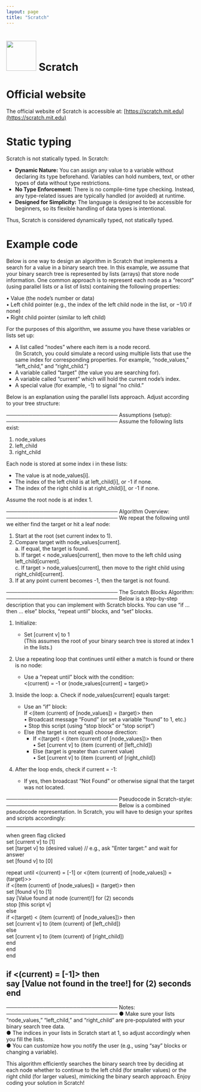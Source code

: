 ```yaml
---
layout: page
title: "Scratch"
---
```


# <img src='https://www.tiobe.com/wp-content/themes/tiobe/tiobe-index/images/Scratch.png' width='80'> Scratch
# Official website
 The official website of Scratch is accessible at: [https://scratch.mit.edu](https://scratch.mit.edu)
# Static typing
 Scratch is not statically typed. In Scratch:

- **Dynamic Nature:** You can assign any value to a variable without declaring its type beforehand. Variables can hold numbers, text, or other types of data without type restrictions.
- **No Type Enforcement:** There is no compile-time type checking. Instead, any type-related issues are typically handled (or avoided) at runtime.
- **Designed for Simplicity:** The language is designed to be accessible for beginners, so its flexible handling of data types is intentional.

Thus, Scratch is considered dynamically typed, not statically typed.
# Example code
 Below is one way to design an algorithm in Scratch that implements a search for a value in a binary search tree. In this example, we assume that your binary search tree is represented by lists (arrays) that store node information. One common approach is to represent each node as a “record” (using parallel lists or a list of lists) containing the following properties:

• Value (the node’s number or data)  
• Left child pointer (e.g., the index of the left child node in the list, or −1/0 if none)  
• Right child pointer (similar to left child)

For the purposes of this algorithm, we assume you have these variables or lists set up:

- A list called “nodes” where each item is a node record.  
  (In Scratch, you could simulate a record using multiple lists that use the same index for corresponding properties. For example, “node_values,” “left_child,” and “right_child.”)  
- A variable called “target” (the value you are searching for).  
- A variable called “current” which will hold the current node’s index.
- A special value (for example, -1) to signal “no child.”

Below is an explanation using the parallel lists approach. Adjust according to your tree structure:

──────────────────────────────
Assumptions (setup):
──────────────────────────────
Assume the following lists exist:  

1. node_values  
2. left_child  
3. right_child  

Each node is stored at some index i in these lists:
- The value is at node_values[i].  
- The index of the left child is at left_child[i], or -1 if none.  
- The index of the right child is at right_child[i], or -1 if none.  

Assume the root node is at index 1.

──────────────────────────────
Algorithm Overview:
──────────────────────────────
We repeat the following until we either find the target or hit a leaf node:

1. Start at the root (set current index to 1).  
2. Compare target with node_values[current].  
    a. If equal, the target is found.  
    b. If target < node_values[current], then move to the left child using left_child[current].  
    c. If target > node_values[current], then move to the right child using right_child[current].  
3. If at any point current becomes -1, then the target is not found.

──────────────────────────────
The Scratch Blocks Algorithm:
──────────────────────────────
Below is a step-by-step description that you can implement with Scratch blocks. You can use “if … then … else” blocks, “repeat until” blocks, and “set” blocks.

1. Initialize:
   - Set [current v] to 1  
     (This assumes the root of your binary search tree is stored at index 1 in the lists.)

2. Use a repeating loop that continues until either a match is found or there is no node:
   - Use a “repeat until” block with the condition:  
     <(current) = -1 or (node_values[current] = target)>
     
3. Inside the loop:
   a. Check if node_values[current] equals target:
      - Use an “if” block:  
        If <(item (current) of [node_values]) = (target)> then  
           • Broadcast message “Found” (or set a variable “found” to 1, etc.)  
           • Stop this script (using “stop block” or “stop script”)  
      - Else (the target is not equal) choose direction:
         - If <(target) < (item (current) of [node_values])> then  
             • Set [current v] to (item (current) of [left_child])  
         - Else (target is greater than current value)  
             • Set [current v] to (item (current) of [right_child])
             
4. After the loop ends, check if current = -1:
   - If yes, then broadcast “Not Found” or otherwise signal that the target was not located.

──────────────────────────────
Pseudocode in Scratch-style:
──────────────────────────────
Below is a combined pseudocode representation. In Scratch, you will have to design your sprites and scripts accordingly:

---------------------------------------------------------
when green flag clicked  
set [current v] to [1]  
set [target v] to (desired value)  // e.g., ask "Enter target:" and wait for answer  
set [found v] to [0]  

repeat until <(current) = [-1] or <(item (current) of [node_values]) = (target)>>  
   if <(item (current) of [node_values]) = (target)> then  
      set [found v] to [1]  
      say [Value found at node (current)!] for (2) seconds  
      stop [this script v]  
   else  
      if <(target) < (item (current) of [node_values])> then  
         set [current v] to (item (current) of [left_child])  
      else  
         set [current v] to (item (current) of [right_child])  
      end  
   end  
end  

if <(current) = [-1]> then  
   say [Value not found in the tree!] for (2) seconds  
end  
---------------------------------------------------------

──────────────────────────────
Notes:
──────────────────────────────
● Make sure your lists “node_values,” “left_child,” and “right_child” are pre-populated with your binary search tree data.  
● The indices in your lists in Scratch start at 1, so adjust accordingly when you fill the lists.  
● You can customize how you notify the user (e.g., using “say” blocks or changing a variable).
  
This algorithm efficiently searches the binary search tree by deciding at each node whether to continue to the left child (for smaller values) or the right child (for larger values), mimicking the binary search approach. Enjoy coding your solution in Scratch!
